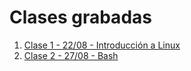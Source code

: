 # Clases grabadas

1. [Clase 1 - 22/08 - Introducción a Linux](https://youtu.be/lnChrkTLeZE)
1. [Clase 2 - 27/08 - Bash](https://youtu.be/3dsmGI9VD64)